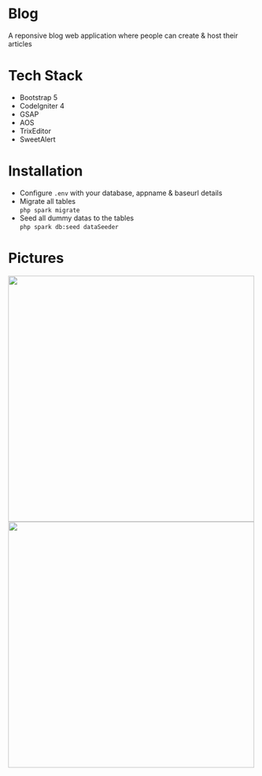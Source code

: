 # Blog
A reponsive blog web application where people can create &amp; host their articles

# Tech Stack
<ul>
  <li>Bootstrap 5</li>
  <li>CodeIgniter 4</li>
  <li>GSAP</li>
  <li>AOS</li>
  <li>TrixEditor</li>
  <li>SweetAlert</li>
</ul>

# Installation
- Configure `.env` with your database, appname & baseurl details<br>
- Migrate all tables<br>
`php spark migrate`<br>
- Seed all dummy datas to the tables<br>
`php spark db:seed dataSeeder`

# Pictures
<img src="https://i.imgur.com/8KTmyI0.png" style="height:500px;">
<img src="https://i.imgur.com/7hw4zoE.png" style="height:500px;">
